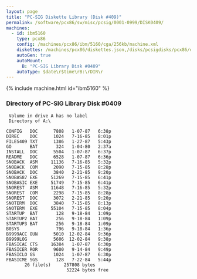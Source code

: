 ```yaml
---
layout: page
title: "PC-SIG Diskette Library (Disk #409)"
permalink: /software/pcx86/sw/misc/pcsig/0001-0999/DISK0409/
machines:
  - id: ibm5160
    type: pcx86
    config: /machines/pcx86/ibm/5160/cga/256kb/machine.xml
    diskettes: /machines/pcx86/diskettes.json,/disks/pcsigdisks/pcx86/diskettes.json
    autoGen: true
    autoMount:
      B: "PC-SIG Library Disk #0409"
    autoType: $date\r$time\rB:\rDIR\r
---
```


{% include machine.html id="ibm5160" %}

### Directory of PC-SIG Library Disk #0409

     Volume in drive A has no label
     Directory of A:\

    CONFIG   DOC      7808   1-07-87   6:38p
    DIREC    DOC      1024   7-16-85   8:01p
    FILES409 TXT      1386   1-27-87   5:43p
    GO       BAT       324   1-04-80   2:37a
    INSTALL  DOC      5504   1-07-87   6:37p
    README   DOC      6528   1-07-87   6:36p
    SNOBACK  ASM     11136   7-16-85   5:32p
    SNOBACK  COM      2090   7-15-85   8:28p
    SNOBACK  DOC      3840   2-21-85   9:20p
    SNOBAS87 EXE     51269   7-15-85   6:41p
    SNOBASIC EXE     51749   7-15-85   6:41p
    SNOREST  ASM     11648   7-16-85   5:32p
    SNOREST  COM      2298   7-15-85   8:28p
    SNOREST  DOC      3072   2-21-85   9:20p
    SNOTERM  DOC      3840   7-15-85   8:13p
    SNOTERM  EXE     55104   7-15-85   8:04p
    STARTUP  BAT       128   9-18-84   1:09p
    STARTUP2 BAT       256   9-18-84   1:09p
    STARTUP3 BAT       256   9-18-84   1:09p
    B0SYS              796   9-18-84   1:36p
    B9999ACC OUN      5010  12-02-84   9:36p
    B9999LOG          5606  12-02-84   9:38p
    FBASICAC CTS     16384   1-07-87   6:30p
    FBASICER ROR      9600   9-14-84   9:49p
    FBASICLO GS       1024   1-07-87   6:30p
    FBASICME SGS       128   7-22-84   5:44p
           26 file(s)     257808 bytes
                           52224 bytes free
